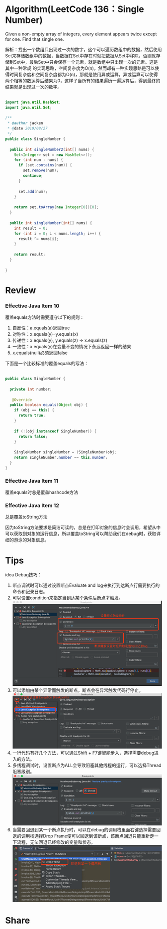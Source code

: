 # Algorithm(LeetCode 136：Single Number)

Given a non-empty array of integers, every element appears twice except for one. Find that single one.

解析：找出一个数组只出现过一次的数字，这个可以遍历数组中的数据，然后使用Set来存储数组中的数据，当数据在Set中存在时就把数据从Set中移除，否则就存储到Set中，最后Set中只会保存一个元素，就是数组中只出现一次的元素。这是其中一种常规
的实现思路，空间复杂度为O(n)，然而却有一种实现思路是可以使得时间复杂度和空间复杂度都为O(n)，那就是使用异或运算，异或运算可以使得两个相等的数运算后结果为0，这样子当所有的结果遍历一遍运算后，得到最终的结果就是出现过一次的数字。

  ```java
  
  import java.util.HashSet;
  import java.util.Set;
  
  /**
   * @author jacken
   * @date 2019/08/27
   */
  public class SingleNumber {
  
    public int singleNumber2(int[] nums) {
      Set<Integer> set = new HashSet<>();
      for (int num : nums) {
        if (set.contains(num)) {
          set.remove(num);
          continue;
        }
  
        set.add(num);
      }
  
      return set.toArray(new Integer[0])[0];
    }
  
    public int singleNumber(int[] nums) {
      int result = 0;
      for (int i = 0; i < nums.length; i++) {
        result ^= nums[i];
      }
  
      return result;
    }
  
  }


  ```

# Review  

  ### Effective Java Item 10
  
  覆盖equals方法时需要遵守以下的规则：
  1. 自反性：a.equals(a)返回true
  2. 对称性：x.equals(y)=y.equals(x)
  3. 传递性：x.equals(y), y.equals(z) => x.equals(z)
  4. 一致性：x.equals(y)在变量不变的情况下永远返回一样的结果
  5. x.equals(null)必须返回false
  
  下面是一个比较标准的覆盖equals的写法：
  ```java
  
  public class SingleNumber {
  
    private int number;
  
     @Override
    public boolean equals(Object obj) {
      if (obj == this) {
        return true;
      }
  
      if (!(obj instanceof SingleNumber)) {
        return false;
      }
  
      SingleNumber singleNumber = (SingleNumber)obj;
      return singleNumber.number == this.number;
    }
  }
  
  ```
  
  ### Effective Java Item 11
  
  覆盖equals时总是覆盖hashcode方法
  
  ### Effective Java Item 12
  
  总是覆盖toString方法
  
  因为toString方法要求是简洁可读的，总是在打印对象的信息时会调用，希望从中可以获取到对象的运行信息，所以覆盖toString可以帮助我们在debug时，获取详细的游泳的对象信息。
 

# Tips
  
  idea Debug技巧：
  1. 断点调试时可以通过设置断点Evaluate and log来执行到达断点行需要执行的命令和记录日志。
  2. 可以设置condition来指定当到达某个条件后断点才触发。
  ![截图](./20190826-230012.png)
  3. 可以添加由某个异常而触发的断点，断点会在异常触发代码行停止。
  ![截图](./20190826-231036.png)
  4. 一行代码有好几个方法，可以通过Shift + F7键智能步入，选择需要debug进入的方法。
  5. 多线程调试时，设置断点为ALL会导致阻塞其他线程的运行，可以选择Thread阻塞级别。
  ![截图](./20190826-231801.png)
  6. 当需要回退到某一个断点执行时，可以在debug的调用栈里面右键选择需要回退的调用栈选择Drop Frame便可以回退到该断点，该断点回退只能重新走一下流程，无法回退已经修改的变量和状态。
  ![截图](./20190826-232144.png)
  
# Share
  
  
  
  
